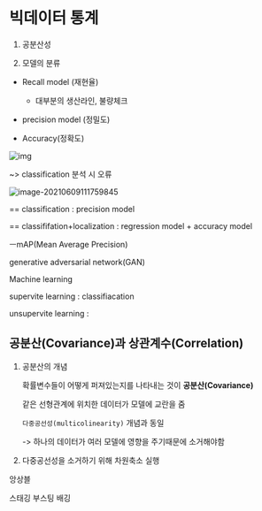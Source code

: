 # 빅데이터 통계 



1. 공분산성

   

2. 모델의 분류

- Recall model (재현율)
  - 대부분의 생산라인, 불량체크 
  
    
  
- precision model (정밀도)

  

- Accuracy(정확도)

  

![img](https://t1.daumcdn.net/cfile/tistory/99DC064C5BE056CE10)

~> classification 분석 시 오류 



![image-20210609111759845](C:\Users\kmh13\AppData\Roaming\Typora\typora-user-images\image-20210609111759845.png)

== classification : precision model

== classififation+localization : regression model + accuracy model



ㅡmAP(Mean Average Precision)



generative adversarial network(GAN)



Machine learning 

supervite learning : classifiacation 



unsupervite learning :





## 공분산(Covariance)과 상관계수(Correlation)



1. 공분산의 개념

   확률변수들이 어떻게 퍼져있는지를 나타내는 것이 **공분산(Covariance)**

   같은 선형관계에 위치한 데이터가 모델에 교란을 줌

   `다중공선성(multicolinearity)`  개념과 동일

   -> 하나의 데이터가 여러 모델에 영향을 주기때문에 소거해야함

   

2.  다중공선성을 소거하기 위해 차원축소 실행

   

앙상블

스태깅 부스팅 배깅

